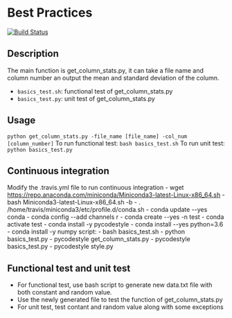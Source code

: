 # Best Practices
[![Build Status](https://travis-ci.com/cu-swe4s-fall-2019/best-practices-chzh1418.svg?branch=master)](https://travis-ci.com/cu-swe4s-fall-2019/best-practices-chzh1418)

## Description
The main function is get_column_stats.py, it can take a file name and column number an output the mean and standard deviation of the column.
- `basics_test.sh`: functional test of get_column_stats.py
- `basics_test.py`: unit test of get_column_stats.py

## Usage
`
python get_column_stats.py -file_name [file_name] -col_num [column_number]
`
To run functional test:
`
bash basics_test.sh
`
To run unit test:
`
python basics_test.py
`
## Continuous integration
Modify the .travis.yml file to run continuous integration
    - wget https://repo.anaconda.com/miniconda/Miniconda3-latest-Linux-x86_64.sh
    - bash Miniconda3-latest-Linux-x86_64.sh -b
    - . /home/travis/miniconda3/etc/profile.d/conda.sh
    - conda update --yes conda
    - conda config --add channels r
    - conda create --yes -n test
    - conda activate test
    - conda install -y pycodestyle
    - conda install --yes python=3.6
    - conda install -y numpy 
script:
    - bash basics_test.sh
    - python basics_test.py
    - pycodestyle get_column_stats.py
    - pycodestyle basics_test.py
    - pycodestyle style.py

## Functional test and unit test
* For functional test, use bash script to generate new data.txt file with both constant and random value.
* Use the newly generated file to test the function of get_column_stats.py
* For unit test, test contant and random value along with some exceptions





